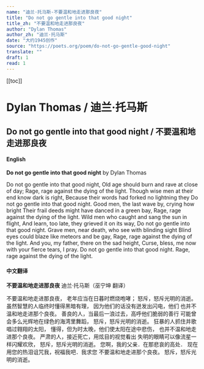 ```yaml
---
name: "迪兰·托马斯-不要温和地走进那良夜"
title: "Do not go gentle into that good night"
title_zh: "不要温和地走进那良夜"
author: "Dylan Thomas"
author_zh: "迪兰·托马斯"
date: "大约1945创作"
source: "https://poets.org/poem/do-not-go-gentle-good-night"
translate: ""
draft: 1
read: 1
---
```


[[toc]]

# Dylan Thomas / 迪兰·托马斯

## Do not go gentle into that good night / 不要温和地走进那良夜

<!-- tabs:start -->

#### **English**

**Do not go gentle into that good night**
by Dylan Thomas

Do not go gentle into that good night,
Old age should burn and rave at close of day;
Rage, rage against the dying of the light.
Though wise men at their end know dark is right,
Because their words had forked no lightning they
Do not go gentle into that good night.
Good men, the last wave by, crying how bright
Their frail deeds might have danced in a green bay,
Rage, rage against the dying of the light.
Wild men who caught and sang the sun in flight,
And learn, too late, they grieved it on its way,
Do not go gentle into that good night.
Grave men, near death, who see with blinding sight
Blind eyes could blaze like meteors and be gay,
Rage, rage against the dying of the light.
And you, my father, there on the sad height,
Curse, bless, me now with your fierce tears, I pray.
Do not go gentle into that good night.
Rage, rage against the dying of the light.

#### **中文翻译**

**不要温和地走进那良夜**
迪兰·托马斯（巫宁坤 翻译）

不要温和地走进那良夜，
老年应当在日暮时燃烧咆哮；
怒斥，怒斥光明的消逝。
虽然智慧的人临终时懂得黑暗有理，
因为他们的话没有迸发出闪电，他们
也并不温和地走进那个良夜。
善良的人，当最后一浪过去，高呼他们脆弱的善行
可能曾会多么光辉地在绿色的海湾里舞蹈，
怒斥，怒斥光明的消逝。
狂暴的人抓住并歌唱过翱翔的太阳，
懂得，但为时太晚，他们使太阳在途中悲伤，
也并不温和地走进那个良夜。
严肃的人，接近死亡，用炫目的视觉看出
失明的眼睛可以像流星一样闪耀欢欣，
怒斥，怒斥光明的消逝。
您啊，我的父亲．在那悲哀的高处．
现在用您的热泪诅咒我，祝福我吧．我求您
不要温和地走进那个良夜。
怒斥，怒斥光明的消逝。

<!-- tabs:end -->
